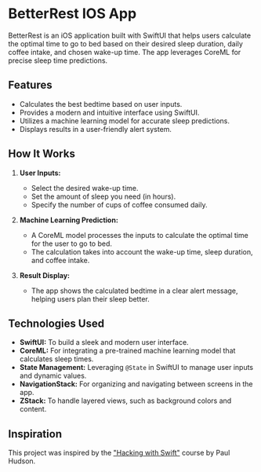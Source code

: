 # BetterRest IOS App

BetterRest is an iOS application built with SwiftUI that helps users calculate the optimal time to go to bed based on their desired sleep duration, daily coffee intake, and chosen wake-up time. The app leverages CoreML for precise sleep time predictions.

## **Features**
- Calculates the best bedtime based on user inputs.
- Provides a modern and intuitive interface using SwiftUI.
- Utilizes a machine learning model for accurate sleep predictions.
- Displays results in a user-friendly alert system.

## **How It Works**
1. **User Inputs:**
   - Select the desired wake-up time.
   - Set the amount of sleep you need (in hours).
   - Specify the number of cups of coffee consumed daily.

2. **Machine Learning Prediction:**
   - A CoreML model processes the inputs to calculate the optimal time for the user to go to bed.
   - The calculation takes into account the wake-up time, sleep duration, and coffee intake.

3. **Result Display:**
   - The app shows the calculated bedtime in a clear alert message, helping users plan their sleep better.

## **Technologies Used**
- **SwiftUI:** To build a sleek and modern user interface.
- **CoreML:** For integrating a pre-trained machine learning model that calculates sleep times.
- **State Management:** Leveraging `@State` in SwiftUI to manage user inputs and dynamic values.
- **NavigationStack:** For organizing and navigating between screens in the app.
- **ZStack:** To handle layered views, such as background colors and content.

## **Inspiration**
This project was inspired by the ["Hacking with Swift"](https://www.hackingwithswift.com/) course by Paul Hudson.



